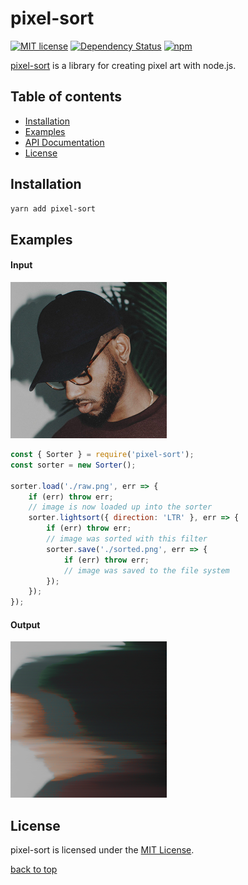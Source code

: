 # pixel-sort

[![MIT license](http://img.shields.io/badge/license-MIT-brightgreen.svg?style=popout)](http://opensource.org/licenses/MIT)
[![Dependency Status](https://img.shields.io/david/schulke-214/pixel-sort.svg?style=popout)](https://david-dm.org/schulke-214/pixel-sort)
[![npm](https://img.shields.io/npm/v/pixel-sort.svg?style=popout)](https://www.npmjs.com/package/pixel-sort/)

[pixel-sort](https://www.npmjs.com/package/pixel-sort/) is a library for creating pixel art with node.js.

## Table of contents

-   [Installation](#installation)
-   [Examples](#examples)
-   [API Documentation](#api-documentation)
-   [License](#license)

## Installation

```bash
yarn add pixel-sort
```

## Examples

#### Input

<img src="./test/data/example.jpg" width="250px">

```js
const { Sorter } = require('pixel-sort');
const sorter = new Sorter();

sorter.load('./raw.png', err => {
	if (err) throw err;
	// image is now loaded up into the sorter
	sorter.lightsort({ direction: 'LTR' }, err => {
		if (err) throw err;
		// image was sorted with this filter
		sorter.save('./sorted.png', err => {
			if (err) throw err;
			// image was saved to the file system
		});
	});
});
```

#### Output

<img src="./test/output/lightsort.png" width="250px">

<!--
## API Documentation

`pixel-sort` has only one named export, the `Sorter` class. Its responsible for loading all the pixels of a image, sort them and finally save the resulting image. This example shows how simple the usage of the module can be. You can break this down into 3 simple steps: load, manipulate and save.


##### Constructor

##### Load

##### Save

##### Lightsort

##### Colorsort

-->

## License

pixel-sort is licensed under the [MIT License](https://github.com/schulke-214/pixel-sort/blob/master/LICENSE).

[back to top](#pixel-sort)

```

```
